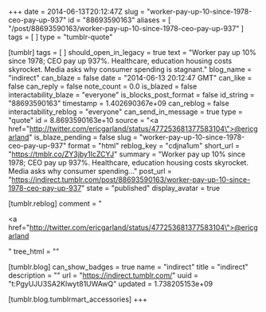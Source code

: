 +++
date = 2014-06-13T20:12:47Z
slug = "worker-pay-up-10-since-1978-ceo-pay-up-937"
id = "88693590163"
aliases = [ "/post/88693590163/worker-pay-up-10-since-1978-ceo-pay-up-937" ]
tags = [ ]
type = "tumblr-quote"

[tumblr]
tags = [ ]
should_open_in_legacy = true
text = "Worker pay up 10% since 1978; CEO pay up 937%. Healthcare, education housing costs skyrocket. Media asks why consumer spending is stagnant."
blog_name = "indirect"
can_blaze = false
date = "2014-06-13 20:12:47 GMT"
can_like = false
can_reply = false
note_count = 0.0
is_blazed = false
interactability_blaze = "everyone"
is_blocks_post_format = false
id_string = "88693590163"
timestamp = 1.402690367e+09
can_reblog = false
interactability_reblog = "everyone"
can_send_in_message = true
type = "quote"
id = 8.8693590163e+10
source = "<a href=\"http://twitter.com/ericgarland/status/477253681377583104\">@ericgarland</a>"
is_blaze_pending = false
slug = "worker-pay-up-10-since-1978-ceo-pay-up-937"
format = "html"
reblog_key = "cdjna1um"
short_url = "https://tmblr.co/ZY3jby1IcZCYJ"
summary = "Worker pay up 10% since 1978; CEO pay up 937%. Healthcare, education housing costs skyrocket. Media asks why consumer spending..."
post_url = "https://indirect.tumblr.com/post/88693590163/worker-pay-up-10-since-1978-ceo-pay-up-937"
state = "published"
display_avatar = true

[tumblr.reblog]
comment = "<p><a href=\"http://twitter.com/ericgarland/status/477253681377583104\">@ericgarland</a></p>"
tree_html = ""

[tumblr.blog]
can_show_badges = true
name = "indirect"
title = "indirect"
description = ""
url = "https://indirect.tumblr.com/"
uuid = "t:PgyUJU3SA2Klwyt81UWAwQ"
updated = 1.738205153e+09

[tumblr.blog.tumblrmart_accessories]
+++
